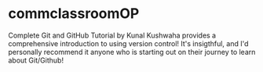 # commclassroomOP

Complete Git and GitHub Tutorial by Kunal Kushwaha  provides a comprehensive introduction to using version control!
It's insigthful, and I'd personally recommend it anyone who is starting out on their journey to learn about Git/Github!

